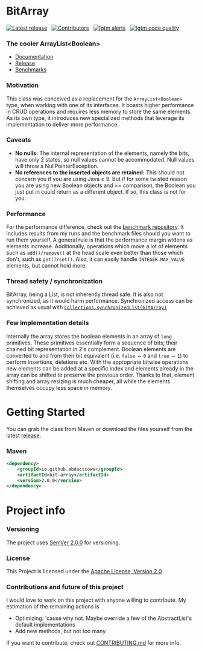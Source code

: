 # BitArray

[![Latest release][latest-release-shield]][latest-release-url]&nbsp;&nbsp;
[![Contributors][contributors-shield]][contributors-url]&nbsp;&nbsp;
[![lgtm alerts][lgtm-alerts-shield]][lgtm-alerts-url]&nbsp;&nbsp;
[![lgtm code quality][lgtm-quality-shield]][lgtm-quality-url]

### The cooler ArrayList\<Boolean\>
- [Documentation](https://abductcows.github.io/java-bit-array/gr/geompokon/bitarray/BitArray.html) 
- [Release](#getting-started)
- [Benchmarks](https://github.com/Abductcows/bit-array-benchmarks)

### Motivation
This class was conceived as a replacement for the `ArrayList<Boolean>` type, when working with one of its interfaces. It boasts higher performance in CRUD operations and requires less memory to store the same elements. As its own type, it introduces new specialized methods that leverage its implementation to deliver more performance. 

### Caveats
- **No nulls:** The internal representation of the elements, namely the bits, have only 2 states, so null values cannot be accommodated. Null values will throw a NullPointerException. 
- **No references to the inserted objects are retained:** This should not concern you if you are using Java ≥ 9. But if for some twisted reason you are using new Boolean objects and == comparison, the Boolean you just put in could return as a different object. If so, this class is not for you.

### Performance
For the performance difference, check out the [benchmark repository](https://github.com/Abductcows/bit-array-benchmarks). It includes results from my runs and the benchmark files should you want to run them yourself. A general rule is that the performance margin widens as elements increase. Additionally, operations which move a lot of elements such as `add()/remove()` at the head scale even better than those which don't, such as `get()/set()`. Also, it can easily handle `INTEGER.MAX_VALUE` elements, but cannot hold more. 

### Thread safety / synchronization
BitArray, being a List, is not inherently thread safe. It is also not synchronized, as it would harm performance. Synchronized access can be achieved as usual with [`Collections.synchronizedList(bitArray)`](https://docs.oracle.com/en/java/javase/11/docs/api/java.base/java/util/Collections.html#synchronizedList(java.util.List))

### Few implementation details
Internally the array stores the boolean elements in an array of `long` primitives. These primitives essentially form a sequence of bits; their chained bit representation in 2's complement. Boolean elements are converted to and from their bit equivalent (i.e. `false ⟷ 0` and `true ⟷ 1`) to perform insertions, deletions etc. With the appropriate bitwise operations new elements can be added at a specific index and elements already in the array can be shifted to preserve the previous order. Thanks to that, element shifting and array resizing is much cheaper, all while the elements themselves occupy less space in memory.

# Getting Started
You can grab the class from Maven or download the files yourself from the latest [release](https://github.com/Abductcows/java-bit-array/releases/latest).

### Maven
```xml
<dependency>
    <groupId>io.github.abductcows</groupId>
    <artifactId>bit-array</artifactId>
    <version>2.0.0</version>
</dependency>
```

# Project info

### Versioning
The project uses [SemVer 2.0.0](https://semver.org/) for versioning.

### License
This Project is licensed under the [Apache License, Version 2.0](https://www.apache.org/licenses/LICENSE-2.0)

### Contributions and future of this project
I would love to work on this project with anyone willing to contribute. My estimation of the remaining actions is  

- Optimizing: 'cause why not. Maybe override a few of the AbstractList's default implementations
- Add new methods, but not too many

If you want to contribute, check out [CONTRIBUTING.md](https://github.com/Abductcows/java-bit-array/blob/masternCONTRIBUTING.md) for more info.

[lgtm-alerts-url]: https://lgtm.com/projects/g/Abductcows/java-bit-array/?mode=list
[lgtm-alerts-shield]: https://img.shields.io/lgtm/alerts/github/abductcows/java-bit-array
[lgtm-quality-url]: https://lgtm.com/projects/g/Abductcows/java-bit-array/?mode=list
[lgtm-quality-shield]: https://img.shields.io/lgtm/grade/java/github/abductcows/java-bit-array
[contributors-url]: https://github.com/Abductcows/java-bit-array/graphs/contributors
[contributors-shield]: https://img.shields.io/github/contributors/abductcows/java-bit-array
[latest-release-shield]: https://img.shields.io/github/v/release/abductcows/java-bit-array?sort=semver
[latest-release-url]: https://github.com/Abductcows/java-bit-array/releases/latest
